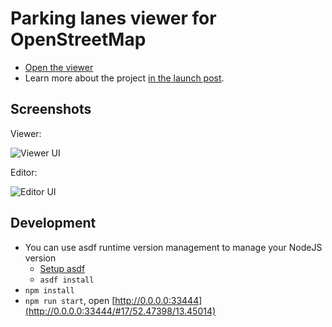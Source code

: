 # Parking lanes viewer for OpenStreetMap

- [Open the viewer](https://zlant.github.io/parking-lanes/#16/52.4751/13.4435)
- Learn more about the project [in the launch post](https://www.openstreetmap.org/user/acsd/diary/45026).

## Screenshots

Viewer:

<img src="https://i.imgur.com/VwH7Hmh.png" alt="Viewer UI">

Editor:

<img src="https://i.imgur.com/e0vsqUQ.png" alt="Editor UI">

## Development

* You can use asdf runtime version management to manage your NodeJS version
  * [Setup asdf](http://asdf-vm.com/guide/getting-started.html#_3-install-asdf)
  * `asdf install`
* `npm install`
* `npm run start`, open [http://0.0.0.0:33444](http://0.0.0.0:33444/#17/52.47398/13.45014)
